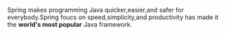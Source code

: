

Spring makes programming Java quicker,easier,and safer for everybody.Spring foucs on speed,simplicity,and productivity has made it the
**world's most popular** Java framework.
